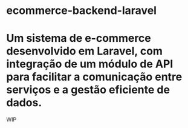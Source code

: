 # ecommerce-backend-laravel

# Um sistema de e-commerce desenvolvido em Laravel, com integração de um módulo de API para facilitar a comunicação entre serviços e a gestão eficiente de dados.

WIP
